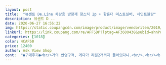 ```yaml
---
layout: post 
title:  "뷰센트 De.Line 차량용 방향제 향스틱 2p + 향홀더 미스트실버, 세인트블랑" 
description: 뷰센트 D ..
date: 2020-06-27 16:56:22 
img: https://static.coupangcdn.com/image/product/image/vendoritem/2019/02/22/3846159760/057f7708-0288-4367-b2fe-d9e30b37bb6e.jpg 
linkUrl: https://link.coupang.com/re/AFFSDP?lptag=AF3600438&subid=ahnPublicAsk&pageKey=115554870&itemId=346238010&vendorItemId=4490871488&traceid=V0-113-7ac49aef4964b5c7 
categories: [1018] 
color: 4CAF50 
price: 12400 
author: Ask View Shop 
cont:  "●구매후기●<br/>거의 반영구적, 게다가 리필2개까지 들어있다니.<br/>.<br/><br/>깔끔한디자인에 은은한 향, 컴팩트한사이즈에 고급스러운 디자인까지 너무 만족해요<br/>디자인이 깔끔하고 고급스러워서 질리지 않고 두고두고 오래쓰기 좋은 것 같아요.<br/><br/>물건배송잘되었구요 에어컨 가동시에 향이 은은하게 퍼지네요 괜찮은것같아요<br/>벌써 리필용도 쟁여놓았습니다.<br/>ㅋㅋ<br/>설치도 간단하도 리필로 교체하기도 간편해서 리필만 사서 평생쓸거같아요ㅋㅋ<br/>솔직히가격이 너무 착해서 완전 싼티나고 향도 머리아프고 그럴까봐 걱정했는데<br/>여분까지 다 쓰면 다른 향도 시도해봐야겠네요ㅎㅎ<br/>완전 가성비 대박입니다 여러분ㅠㅠ<br/>이건 옷에서 나는 피죤향처럼 은은하게 퍼져서 너무 좋아요<br/>제가 느끼기에도 향이 너무 세지않고 딱 적당하게 은은해서 만족스럽네요.<br/><br/>지인분들도 어디서 샀냐고 향도 좋고 디자인도 이쁘다고 하네요.<br/><br/>차 멀미가 심해서 차에 방향제나 탈취제에 엄청 민감한편인데<br/>차량용 방향제 고민하시는 분께 추천드려요!<br/>차량용 방향제,탈취제는 평생 뷰센트로 정착하겠습니다<br/>차량용 방향제가 필요해서 여러가지 비교해보고 사게 되었는데 정말 강력 추천합니다!<br/>향도 고급스럽고 진하지 않아서 은은하게 차에 퍼지니까 너무 좋아요!<br/>" 
---
```

